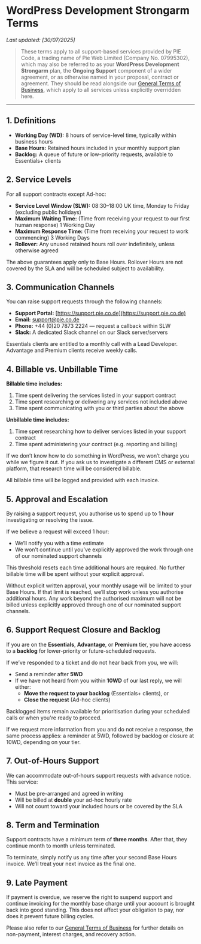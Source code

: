 # WordPress Development Strongarm Terms

_Last updated: [30/07/2025]_
> These terms apply to all support-based services provided by PIE Code, a trading name of Pie Web Limited (Company No. 07995302), which may also be referred to as your **WordPress Development Strongarm** plan, the **Ongoing Support** component of a wider agreement, or as otherwise named in your proposal, contract or agreement. They should be read alongside our [General Terms of Business](/general), which apply to all services unless explicitly overridden here.

---

## 1. Definitions

- **Working Day (WD):** 8 hours of service-level time, typically within business hours
- **Base Hours:** Retained hours included in your monthly support plan
- **Backlog:** A queue of future or low-priority requests, available to Essentials+ clients

## 2. Service Levels

For all support contracts except Ad-hoc:

- **Service Level Window (SLW):** 08:30–18:00 UK time, Monday to Friday (excluding public holidays)
- **Maximum Waiting Time:** (Time from receiving your request to our first human response) 1 Working Day
- **Maximum Response Time:** (Time from receiving your request to work commencing) 3 Working Days
- **Rollover:** Any unused retained hours roll over indefinitely, unless otherwise agreed

The above guarantees apply only to Base Hours. Rollover Hours are not covered by the SLA and will be scheduled subject to availability.

## 3. Communication Channels

You can raise support requests through the following channels:

- **Support Portal:** [https://support.pie.co.de](https://support.pie.co.de)
- **Email:** [support@pie.co.de](mailto:support@pie.co.de)
- **Phone:** +44 (0)20 7873 2224 — request a callback within SLW
- **Slack:** A dedicated Slack channel on our Slack server/servers

Essentials clients are entitled to a monthly call with a Lead Developer. Advantage and Premium clients receive weekly calls.

## 4. Billable vs. Unbillable Time

**Billable time includes:**

1. Time spent delivering the services listed in your support contract
2. Time spent researching or delivering any services not included above
3. Time spent communicating with you or third parties about the above

**Unbillable time includes:**

1. Time spent researching how to deliver services listed in your support contract
2. Time spent administering your contract (e.g. reporting and billing)

If we don’t know how to do something in WordPress, we won’t charge you while we figure it out. If you ask us to investigate a different CMS or external platform, that research time will be considered billable.

All billable time will be logged and provided with each invoice.

## 5. Approval and Escalation

By raising a support request, you authorise us to spend up to **1 hour** investigating or resolving the issue.

If we believe a request will exceed 1 hour:

- We’ll notify you with a time estimate
- We won’t continue until you’ve explicitly approved the work through one of our nominated support channels

This threshold resets each time additional hours are required. No further billable time will be spent without your explicit approval.

Without explicit written approval, your monthly usage will be limited to your Base Hours. If that limit is reached, we’ll stop work unless you authorise additional hours. Any work beyond the authorised maximum will not be billed unless explicitly approved through one of our nominated support channels.

## 6. Support Request Closure and Backlog

If you are on the **Essentials**, **Advantage**, or **Premium** tier, you have access to a **backlog** for lower-priority or future-scheduled requests.

If we’ve responded to a ticket and do not hear back from you, we will:

- Send a reminder after **5WD**
- If we have not heard from you within **10WD** of our last reply, we will either:
  - **Move the request to your backlog** (Essentials+ clients), or
  - **Close the request** (Ad-hoc clients)

Backlogged items remain available for prioritisation during your scheduled calls or when you're ready to proceed.

If we request more information from you and do not receive a response, the same process applies: a reminder at 5WD, followed by backlog or closure at 10WD, depending on your tier.

## 7. Out-of-Hours Support

We can accommodate out-of-hours support requests with advance notice. This service:

- Must be pre-arranged and agreed in writing
- Will be billed at **double** your ad-hoc hourly rate
- Will not count toward your included hours or be covered by the SLA

## 8. Term and Termination

Support contracts have a minimum term of **three months**. After that, they continue month to month unless terminated.

To terminate, simply notify us any time after your second Base Hours invoice. We’ll treat your next invoice as the final one.

## 9. Late Payment

If payment is overdue, we reserve the right to suspend support and continue invoicing for the monthly base charge until your account is brought back into good standing. This does not affect your obligation to pay, nor does it prevent future billing cycles.

Please also refer to our [General Terms of Business](https://terms.pie.co.de/general) for further details on non-payment, interest charges, and recovery action.
